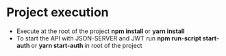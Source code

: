 # Project execution

- Execute at the root of the project <b> npm install </b> or <b> yarn install </b>
- To start the API with JSON-SERVER and JWT run <b> npm run-script start-auth </b> or <b> yarn start-auth </b> in root of the project
